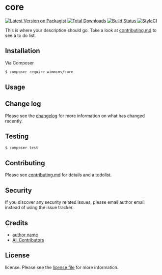 # core

[![Latest Version on Packagist][ico-version]][link-packagist]
[![Total Downloads][ico-downloads]][link-downloads]
[![Build Status][ico-travis]][link-travis]
[![StyleCI][ico-styleci]][link-styleci]

This is where your description should go. Take a look at [contributing.md](contributing.md) to see a to do list.

## Installation

Via Composer

``` bash
$ composer require wimmcms/core
```

## Usage

## Change log

Please see the [changelog](changelog.md) for more information on what has changed recently.

## Testing

``` bash
$ composer test
```

## Contributing

Please see [contributing.md](contributing.md) for details and a todolist.

## Security

If you discover any security related issues, please email author email instead of using the issue tracker.

## Credits

- [author name][link-author]
- [All Contributors][link-contributors]

## License

license. Please see the [license file](license.md) for more information.

[ico-version]: https://img.shields.io/packagist/v/wimmcms/core.svg?style=flat-square
[ico-downloads]: https://img.shields.io/packagist/dt/wimmcms/core.svg?style=flat-square
[ico-travis]: https://img.shields.io/travis/wimmcms/core/master.svg?style=flat-square
[ico-styleci]: https://styleci.io/repos/12345678/shield

[link-packagist]: https://packagist.org/packages/wimmcms/core
[link-downloads]: https://packagist.org/packages/wimmcms/core
[link-travis]: https://travis-ci.org/wimmcms/core
[link-styleci]: https://styleci.io/repos/12345678
[link-author]: https://github.com/wimmcms
[link-contributors]: ../../contributors
